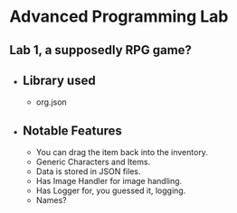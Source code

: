 # Advanced Programming Lab
## Lab 1, a supposedly RPG game?
-   ## Library used
    - org.json
-   ## Notable Features
    - You can drag the item back into the inventory.
    - Generic Characters and Items.
    - Data is stored in JSON files.
    - Has Image Handler for image handling.
    - Has Logger for, you guessed it, logging.
    - Names?